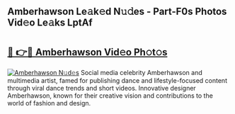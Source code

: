 ## Amberhawson Le𝚊k𝚎d N𝚞𝚍es - Part-F0s Photos Vid𝚎o Le𝚊ks LptAf

# <h2><a href="http://fbegwg9.evod.top/?m=Amberhawson">🔗 👉🔴 Amberhawson Vid𝚎o Ph𝚘t𝚘s</a></h2>

[![Amberhawson N𝚞d𝚎s](https://i.imgur.com/8V9OHl7.gif)](http://fbegwg9.evod.top/?m=Amberhawson)
Social media celebrity Amberhawson and multimedia artist, famed for publishing dance and lifestyle-focused content through viral dance trends and short videos. Innovative designer Amberhawson, known for their creative vision and contributions to the world of fashion and design. 
